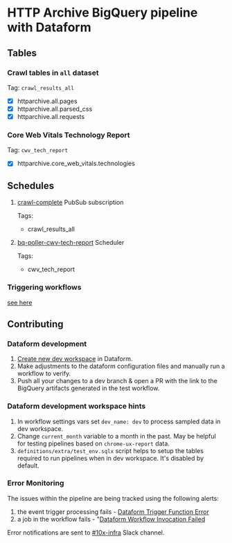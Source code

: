 # HTTP Archive BigQuery pipeline with Dataform

## Tables

### Crawl tables in `all` dataset

Tag: `crawl_results_all`

- [x] httparchive.all.pages
- [x] httparchive.all.parsed_css
- [x] httparchive.all.requests

### Core Web Vitals Technology Report

Tag: `cwv_tech_report`

- [x] httparchive.core_web_vitals.technologies

## Schedules

1. [crawl-complete](https://console.cloud.google.com/cloudpubsub/subscription/detail/dataformTrigger?authuser=7&project=httparchive) PubSub subscription

    Tags:

   - crawl_results_all

2. [bq-poller-cwv-tech-report](https://console.cloud.google.com/cloudscheduler/jobs/edit/us-east4/bq-poller-cwv-tech-report?authuser=7&project=httparchive) Scheduler

    Tags:

    - cwv_tech_report

### Triggering workflows

[see here](./src/README.md)

## Contributing

### Dataform development

1. [Create new dev workspace](https://cloud.google.com/dataform/docs/quickstart-dev-environments) in Dataform.
2. Make adjustments to the dataform configuration files and manually run a workflow to verify.
3. Push all your changes to a dev branch & open a PR with the link to the BigQuery artifacts generated in the test workflow.

### Dataform development workspace hints

1. In workflow settings vars set `dev_name: dev` to process sampled data in dev workspace.
2. Change `current_month` variable to a month in the past. May be helpful for testing pipelines based on `chrome-ux-report` data.
3. `definitions/extra/test_env.sqlx` script helps to setup the tables required to run pipelines when in dev workspace. It's disabled by default.

### Error Monitoring

The issues within the pipeline are being tracked using the following alerts:
1. the event trigger processing fails - [Dataform Trigger Function Error](https://console.cloud.google.com/monitoring/alerting/policies/3950167380893746326?authuser=7&project=httparchive)
2. a job in the workflow fails - "[Dataform Workflow Invocation Failed](https://console.cloud.google.com/monitoring/alerting/policies/7137542315653007241?authuser=7&project=httparchive)

Error notifications are sent to [#10x-infra](https://httparchive.slack.com/archives/C030V4WAVL3) Slack channel.
